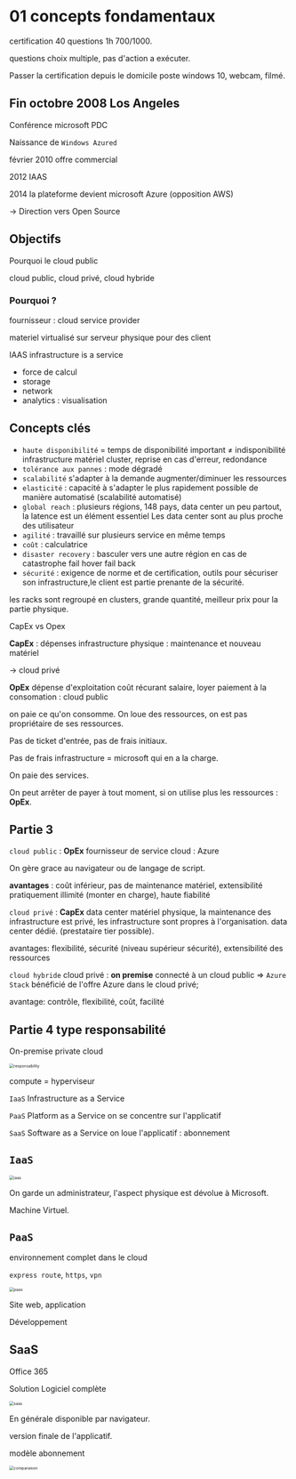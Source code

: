 # 01 concepts fondamentaux

certification 40 questions 1h 700/1000.

questions choix multiple, pas d'action a exécuter.

Passer la certification depuis le domicile poste windows 10, webcam, filmé.

## Fin octobre 2008 Los Angeles

Conférence microsoft PDC

Naissance de `Windows Azured`

février 2010 offre commercial

2012 IAAS

2014 la plateforme devient microsoft Azure (opposition AWS)

-> Direction vers Open Source

## Objectifs

Pourquoi le cloud public

cloud public, cloud privé, cloud hybride

### Pourquoi ?

fournisseur : cloud service provider

materiel virtualisé sur serveur physique pour des client

IAAS infrastructure is a service

- force de calcul
- storage 
- network
- analytics : visualisation

## Concepts clés

- `haute disponibilité` = temps de disponibilité important ≠ indisponibilité
	infrastructure matériel cluster, reprise en cas d'erreur, redondance
- `tolérance aux pannes` : mode dégradé
- `scalabilité` s'adapter à la demande augmenter/diminuer les ressources
- `elasticité` : capacité à s'adapter le plus rapidement possible de manière automatisé (scalabilité automatisé)
- `global reach` : plusieurs régions, 148 pays, data center un peu partout, la latence est un élément essentiel
	Les data center sont au plus proche des utilisateur
- `agilité` : travaillé sur plusieurs service en même temps
- `coût` : calculatrice
- `disaster recovery` :  basculer vers une autre région en cas de catastrophe fail hover fail back
- `sécurité` : exigence de norme et de certification, outils pour sécuriser son infrastructure,le client est partie prenante de la sécurité.

les racks sont regroupé en clusters, grande quantité, meilleur prix pour la partie physique.

CapEx vs Opex

**CapEx** : dépenses infrastructure physique : maintenance et nouveau matériel

-> cloud privé

**OpEx** dépense d'exploitation coût récurant salaire, loyer paiement à la consomation : cloud public

on paie ce qu'on consomme. On loue des ressources, on est pas propriétaire de ses ressources.

Pas de ticket d'entrée, pas de frais initiaux.

Pas de frais infrastructure = microsoft qui en a la charge.

On paie des services.

On peut arrêter de payer à tout moment, si on utilise plus les ressources : **OpEx**.



## Partie 3

`cloud public` :  **OpEx** fournisseur de service cloud : Azure

On gère grace au navigateur ou de langage de script.

**avantages** : coût inférieur, pas de maintenance matériel, extensibilité pratiquement illimité (monter en charge), haute fiabilité

`cloud privé` : **CapEx** data center matériel physique, la maintenance des infrastructure est privé, les infrastructure sont propres à l'organisation. data center dédié. (prestataire tier possible).

avantages: flexibilité, sécurité (niveau supérieur sécurité), extensibilité des ressources

`cloud hybride` cloud privé : **on premise** connecté à un cloud public =>  `Azure Stack` bénéficié de l'offre Azure dans le cloud privé;

avantage: contrôle, flexibilité, coût, facilité



## Partie 4 type responsabilité

On-premise private cloud

<img src="assets/responsability.png" alt="responsability" style="zoom:50%;" />

compute = hyperviseur

`IaaS` Infrastructure as a Service

`PaaS` Platform as a Service on se concentre sur l'applicatif

`SaaS` Software as a Service on loue l'applicatif : abonnement

## `IaaS`

<img src="assets/iaas.png" alt="iaas" style="zoom:50%;" />

On garde un administrateur, l'aspect physique est dévolue à Microsoft.

Machine Virtuel.

## `PaaS`

environnement complet dans le cloud

`express route`, `https`, `vpn`

<img src="assets/paas.png" alt="paas" style="zoom:50%;" />

Site web, application

Développement 



## SaaS

Office 365

Solution Logiciel complète

<img src="assets/saas.png" alt="saas" style="zoom:50%;" />

En générale disponible par navigateur.

version finale de l'applicatif.

modèle abonnement

<img src="assets/comparaison.png" alt="comparaison" style="zoom:50%;" />
